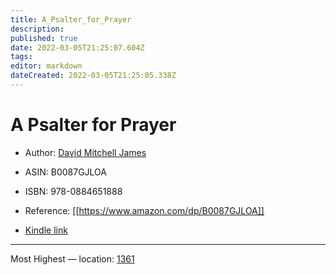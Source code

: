 ```yaml
---
title: A_Psalter_for_Prayer
description: 
published: true
date: 2022-03-05T21:25:07.604Z
tags: 
editor: markdown
dateCreated: 2022-03-05T21:25:05.338Z
---
```


# A Psalter for Prayer

* Author: [David Mitchell James](https://www.amazon.com/David-Mitchell-James/e/B005V3JQ60/ref=dp_byline_cont_ebooks_1)
* ASIN: B0087GJLOA
* ISBN: 978-0884651888



* Reference: [[https://www.amazon.com/dp/B0087GJLOA]]
* [Kindle link](kindle://book?action=open&asin=B0087GJLOA)


---
Most Highest — location: [1361](kindle://book?action=open&asin=B0087GJLOA&location=1361)

